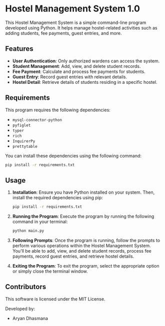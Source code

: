 # Hostel Management System 1.0

This Hostel Management System is a simple command-line program developed using Python. It helps manage hostel-related activities such as adding students, fee payments, guest entries, and more.

## Features

- **User Authentication**: Only authorized wardens can access the system.
- **Student Management**: Add, view, and delete student records.
- **Fee Payment**: Calculate and process fee payments for students.
- **Guest Entry**: Record guest entries with relevant details.
- **Hostel Detail**: Retrieve details of students residing in a specific hostel.

## Requirements

This program requires the following dependencies:

- `mysql-connector-python`
- `pyfiglet`
- `typer`
- `rich`
- `InquirerPy`
- `prettytable`

You can install these dependencies using the following command:

```bash
pip install -r requirements.txt
```
## Usage

1. **Installation**: Ensure you have Python installed on your system. Then, install the required dependencies using pip:

    ```bash
    pip install -r requirements.txt
    ```

2. **Running the Program**: Execute the program by running the following command in your terminal:

    ```bash
    python main.py
    ```

3. **Following Prompts**: Once the program is running, follow the prompts to perform various operations within the Hostel Management System. You'll be able to add, view, and delete student records, process fee payments, record guest entries, and retrieve hostel details.

4. **Exiting the Program**: To exit the program, select the appropriate option or simply close the terminal window.

## Contributors

This software is licensed under the MIT License.

Developed by:

- Aryan Dhasmana



